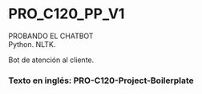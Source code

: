 # PRO_C120_PP_V1
PROBANDO EL CHATBOT  
Python. NLTK.  
  
Bot de atención al cliente.  
  
### Texto en inglés: PRO-C120-Project-Boilerplate

